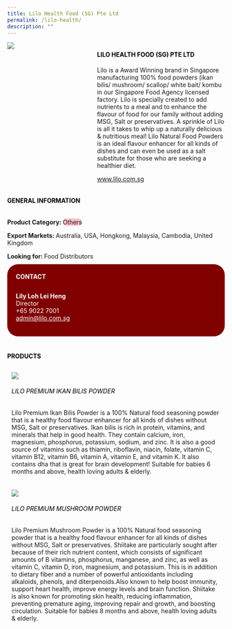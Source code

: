```yaml
--- 
title: Lilo Health Food (SG) Pte Ltd 
permalink: /lilo-health/ 
description: ""
---
```


<div class="flex-paragraph"> 
<div class="flex-container" style="display: flex; flex-wrap: wrap;"> 
<div class="card sgds" style="flex: 1 1 40%; display: block;"> 
<img src="https://drive.google.com/u/0/uc?id=1s8HY_I_fDwNhTIZxq_iwY6pQwiN8yeTp&export=download"> 
</div> 
<div class="card-sgds" style="flex: 1 1 58%; display: block; margin-left: 3px"> 
<h4 style="text-transform: uppercase; color: black;">
<b>Lilo Health Food (SG) Pte Ltd
</b>
</h4> 
<p>Lilo is a Award Winning brand in Singapore manufacturing 100% food powders (ikan bilis/ mushroom/ scallop/ white bait/ kombu in our Singapore Food Agency licensed factory. Lilo is specially created to add nutrients to a meal and to enhance the flavour of food for our family without adding MSG, Salt or preservatives. A sprinkle of Lilo is all it takes to whip up a naturally delicious & nutritious meal! Lilo Natural Food Powders is an ideal flavour enhancer for all kinds of dishes and can even be used as a salt substitute for those who are seeking a healthier diet.
</p> 
<p>
<a href="https://www.lilo.com.sg" target="_blank">www.lilo.com.sg
</a>
</p> 
</div> 
</div> 
</div> 
<h4 style="text-transform: uppercase; color: black;"> 
<b>General Information
</b> 
</h4> 
<div class="flex-container" style="display: flex; flex-wrap: wrap;"> 
<div class="card sgds" style="flex: 1 1 65%; display: block; align-self: stretch"> 
<div class="flex-paragraph"> 
<p> 
<b>Product Category: 
</b> 
<span style=" background-color: pink; border-radius: 10px;">Others
</span> 
</p> 
<p> 
<b>Export Markets: 
</b>Australia, USA, Hongkong, Malaysia, Cambodia, United Kingdom 
</p> 
<p style="margin-bottom: 10px;"> 
<b>Looking for: 
</b>Food Distributors 
</p> 
</div> 
</div> 
<div class="card sgds" style="flex: 1 1 35%; padding: 10px; display: block; background-color: maroon; border-radius: 25px; align-self: center;"> 
<h4 style="color: white; margin-top: 10px; margin-left: 10px;">CONTACT
</h4> 
<div class="flex-paragraph"> 
<p style="padding: 10px; color: white;"> 
<b>Lily Loh Lei Heng
</b> 
<br>Director
<br>+65 9022 7001
<br> 
<a href="mailto:admin@lilo.com.sg" style="color: white;">admin@lilo.com.sg
</a> 
</p> 
</div> 
</div> 
</div> 
<br> 
<h4 style="text-transform: uppercase; color: black;"> 
<b>Products
</b> 
</h4> 
<div style="display: flex; flex-wrap: wrap;"> 
<div class="card sgds" style="flex: 1 1 47%; margin: 10px; display: block;"> 
<div class="flex-image" style="display: block;"> 
<img src="https://drive.google.com/u/0/uc?id=1zCtHJJs7Wt0JrKqf_OjdCFzGZTNmIddJ&export=download"> 
</div> 
<div class="flex-paragraph"> 
<h6 style="text-transform: uppercase; color: black;">Lilo Premium Ikan Bilis Powder
</h6> 
<p>Lilo Premium Ikan Bilis Powder is a 100% Natural food seasoning powder that is a healthy food flavour enhancer for all kinds of dishes without MSG, Salt or preservatives. Ikan bilis is rich in protein, vitamins, and minerals that help in good health. They contain calcium, iron, magnesium, phosphorus, potassium, sodium, and zinc. It is also a good source of vitamins such as thiamin, riboflavin, niacin, folate, vitamin C, vitamin B12, vitamin B6, vitamin A, vitamin E, and vitamin K. It also contains dha that is great for brain development! Suitable for babies 6 months and above, health loving adults & elderly.
<p> 
</div> 
</div> 
<div class="card sgds" style="flex: 1 1 47%; margin: 10px; display: block;"> 
<div class="flex-image" style="display: block;"> 
<img src="https://drive.google.com/u/0/uc?id=11OBEr5DbDOfhqCeKmyll0fzsG-sJMPdb&export=download"> 
</div> 
<div class="flex-paragraph"> 
<h6 style="text-transform: uppercase; color: black;">Lilo Premium Mushroom Powder
</h6> 
<p>Lilo Premium Mushroom Powder is a 100% Natural food seasoning powder that is a healthy food flavour enhancer for all kinds of dishes without MSG, Salt or preservatives. Shiitake are particularly sought after because of their rich nutrient content, which consists of significant amounts of B vitamins, phosphorus, manganese, and zinc, as well as vitamin C, vitamin D, iron, magnesium, and potassium. This is in addition to dietary fiber and a number of powerful antioxidants including alkaloids, phenols, and diterpenoids.Also known to help boost immunity, support heart health, improve energy levels and brain function. Shiitake is also known for promoting skin health, reducing inflammation, preventing premature aging, improving repair and growth, and boosting circulation. Suitable for babies 8 months and above, health loving adults & elderly.
</p> 
</div> 
</div> 
</div>
